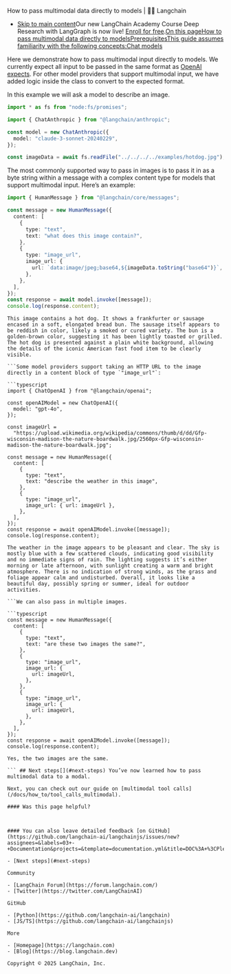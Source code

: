 How to pass multimodal data directly to models | 🦜️🔗 Langchain
- [Skip to main content](#__docusaurus_skipToContent_fallback)Our new LangChain Academy Course Deep Research with LangGraph is now live! [Enroll for free](https://academy.langchain.com/courses/deep-research-with-langgraph/?utm_medium=internal&utm_source=docs&utm_campaign=q3-2025_deep-research-course_co).[On this pageHow to pass multimodal data directly to modelsPrerequisitesThis guide assumes familiarity with the following concepts:Chat models](/docs/concepts/chat_models)

Here we demonstrate how to pass multimodal input directly to models. We currently expect all input to be passed in the same format as [OpenAI expects](https://platform.openai.com/docs/guides/vision). For other model providers that support multimodal input, we have added logic inside the class to convert to the expected format.

In this example we will ask a model to describe an image.

```typescript
import * as fs from "node:fs/promises";

import { ChatAnthropic } from "@langchain/anthropic";

const model = new ChatAnthropic({
  model: "claude-3-sonnet-20240229",
});

const imageData = await fs.readFile("../../../../examples/hotdog.jpg");

```

The most commonly supported way to pass in images is to pass it in as a byte string within a message with a complex content type for models that support multimodal input. Here’s an example:

```typescript
import { HumanMessage } from "@langchain/core/messages";

const message = new HumanMessage({
  content: [
    {
      type: "text",
      text: "what does this image contain?",
    },
    {
      type: "image_url",
      image_url: {
        url: `data:image/jpeg;base64,${imageData.toString("base64")}`,
      },
    },
  ],
});
const response = await model.invoke([message]);
console.log(response.content);

```

```text
This image contains a hot dog. It shows a frankfurter or sausage encased in a soft, elongated bread bun. The sausage itself appears to be reddish in color, likely a smoked or cured variety. The bun is a golden-brown color, suggesting it has been lightly toasted or grilled. The hot dog is presented against a plain white background, allowing the details of the iconic American fast food item to be clearly visible.

```Some model providers support taking an HTTP URL to the image directly in a content block of type `"image_url"`:

```typescript
import { ChatOpenAI } from "@langchain/openai";

const openAIModel = new ChatOpenAI({
  model: "gpt-4o",
});

const imageUrl =
  "https://upload.wikimedia.org/wikipedia/commons/thumb/d/dd/Gfp-wisconsin-madison-the-nature-boardwalk.jpg/2560px-Gfp-wisconsin-madison-the-nature-boardwalk.jpg";

const message = new HumanMessage({
  content: [
    {
      type: "text",
      text: "describe the weather in this image",
    },
    {
      type: "image_url",
      image_url: { url: imageUrl },
    },
  ],
});
const response = await openAIModel.invoke([message]);
console.log(response.content);

```

```text
The weather in the image appears to be pleasant and clear. The sky is mostly blue with a few scattered clouds, indicating good visibility and no immediate signs of rain. The lighting suggests it’s either morning or late afternoon, with sunlight creating a warm and bright atmosphere. There is no indication of strong winds, as the grass and foliage appear calm and undisturbed. Overall, it looks like a beautiful day, possibly spring or summer, ideal for outdoor activities.

```We can also pass in multiple images.

```typescript
const message = new HumanMessage({
  content: [
    {
      type: "text",
      text: "are these two images the same?",
    },
    {
      type: "image_url",
      image_url: {
        url: imageUrl,
      },
    },
    {
      type: "image_url",
      image_url: {
        url: imageUrl,
      },
    },
  ],
});
const response = await openAIModel.invoke([message]);
console.log(response.content);

```

```text
Yes, the two images are the same.

``` ## Next steps[​](#next-steps) You’ve now learned how to pass multimodal data to a modal.

Next, you can check out our guide on [multimodal tool calls](/docs/how_to/tool_calls_multimodal).

#### Was this page helpful?



#### You can also leave detailed feedback [on GitHub](https://github.com/langchain-ai/langchainjs/issues/new?assignees=&labels=03+-+Documentation&projects=&template=documentation.yml&title=DOC%3A+%3CPlease+write+a+comprehensive+title+after+the+%27DOC%3A+%27+prefix%3E).

- [Next steps](#next-steps)

Community

- [LangChain Forum](https://forum.langchain.com/)
- [Twitter](https://twitter.com/LangChainAI)

GitHub

- [Python](https://github.com/langchain-ai/langchain)
- [JS/TS](https://github.com/langchain-ai/langchainjs)

More

- [Homepage](https://langchain.com)
- [Blog](https://blog.langchain.dev)

Copyright © 2025 LangChain, Inc.